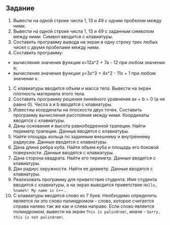 
## Задание
1. Вывести на одной строке числа 1, 13 и 49 с одним пробелом между ними.
1. Вывести на одной строке числа 1, 13 и 49 с заданным символом между ними. Символ вводится с клавиатуры.
1. Составить программу вывода на экран в одну строку трех любых чисел с двумя пробелами между ними.
1. Составить программу:
* вычисления значения функции x=12a^2 + 7a - 12 при любом значении а;
* вычисления значения функции y=3x^3 + 4x^2 - 11x + 1 при любом значении x.
1. С клавиатуры вводится объем и масса тела. Вывести на экран плотность материала этого тела.
1. Составить программу решения линейного уравнения ax + b = 0 (a не равно 0). Числа a и b вводятся с клавиатуры.
1. Известны координаты на плоскости двух точек. Составить программу вычисления расстояния между ними. Координаты вводятся с клавиатуры.
1. Даны основания и высота равнобедренной трапеции. Найти периметр трапеции. Данные вводятся с клавиатуры.
1. Найти площадь кольца по заданным внешнему и внутреннему радиусам. Данные вводятся с клавиатуры.
1. Дана длина ребра куба. Найти объем куба и площадь его боковой поверхности. Данные вводятся с клавиатуры.
1. Дана сторона квадрата. Найти его периметр. Данные вводятся с клавиатуры.
1. Дан радиус окружности. Найти ее диаметр. Данные вводятся с клавиатуры.
1. Реализовать программу для приветствия студента. Имя студента вводится с клавиатуры, а на экран выводится приветствие `Hello, %name%! My name is C++.`.
1. С клавиатуры вводится слово из 7 букв. Необходимо определить является ли это слово палиндромом - слово, которое считается справа налево так же как и слева направо. Если слово является полиндромом, вывести на экран `This is palindrom!`, иначе - `Sorry, this is not palindrom!`.